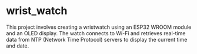 # wrist_watch
This project involves creating a wristwatch using an ESP32 WROOM module and an OLED display. The watch connects to Wi-Fi and retrieves real-time data from NTP (Network Time Protocol) servers to display the current time and date.
